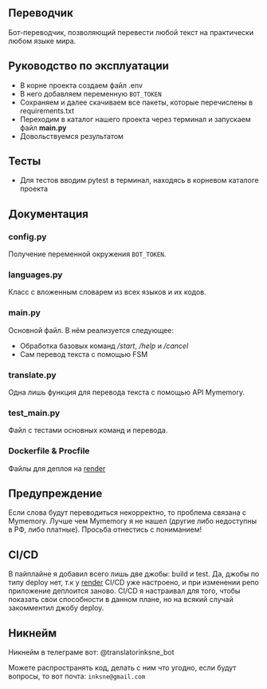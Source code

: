 ## Переводчик

Бот-переводчик, позволяющий перевести любой текст на практически любом языке мира.

## Руководство по эксплуатации

- В корне проекта создаем файл .env
- В него добавляем переменную ```BOT_TOKEN```
- Сохраняем и далее скачиваем все пакеты, которые перечислены в requirements.txt
- Переходим в каталог нашего проекта через терминал и запускаем файл **main.py**
- Довольствуемся результатом

## Тесты

- Для тестов вводим pytest в терминал, находясь в корневом каталоге проекта

## Документация

### config.py

Получение переменной окружения ```BOT_TOKEN```.

### languages.py

Класс с вложенным словарем из всех языков и их кодов.

### main.py

Основной файл. В нём реализуется следующее:

- Обработка базовых команд */start*, */help* и */cancel*
- Сам перевод текста с помощью FSM

### translate.py

Одна лишь функция для перевода текста с помощью API Mymemory.

### test_main.py

Файл с тестами основных команд и перевода.

### Dockerfile & Procfile

Файлы для деплоя на [render](https://render.com/)

## Предупреждение

Если слова будут переводиться некорректно, то проблема связана с Mymemory.
Лучше чем Mymemory я не нашел (другие либо недоступны в РФ, либо платные).
Просьба отнестись с пониманием!

## CI/CD

В пайплайне я добавил всего лишь две джобы: build и test.
Да, джобы по типу deploy нет, т.к у [render](https://render.com/) CI/CD уже настроено, и при изменении репо приложение деплоится заново.
CI/CD я настраивал для того, чтобы показать свои способности в данном плане, но на всякий случай закомментил джобу deploy.

## Никнейм

Никнейм в телеграме вот: @translatorinksne_bot

Можете распространять код, делать с ним что угодно, если будут вопросы, то вот почта:
```inksne@gmail.com```
